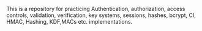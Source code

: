 This is a repository for practicing Authentication, authorization, access controls, validation, verification, key systems, sessions, hashes, bcrypt, CI, HMAC, Hashing, KDF,MACs etc. implementations.

